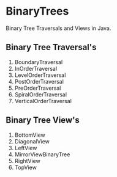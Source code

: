 # BinaryTrees
Binary Tree Traversals and Views in Java.

## Binary Tree Traversal's
1. BoundaryTraversal
2. InOrderTraversal
3. LevelOrderTraversal
4. PostOrderTraversal
5. PreOrderTraversal
6. SpiralOrderTraversal
7. VerticalOrderTraversal

## Binary Tree View's
1. BottomView
2. DiagonalView
3. LeftView
4. MirrorViewBinaryTree
5. RightView
6. TopView
